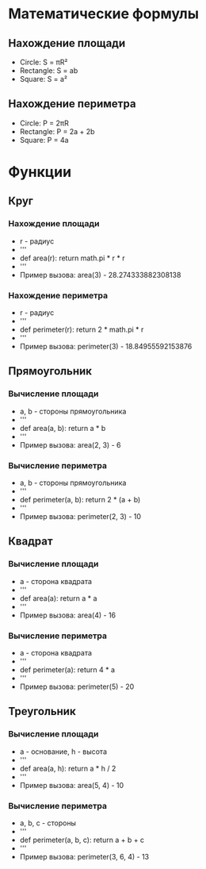 # Математические формулы
## Нахождение площади
- Circle: S = πR²
- Rectangle: S = ab
- Square: S = a²

## Нахождение периметра
- Circle: P = 2πR
- Rectangle: P = 2a + 2b
- Square: P = 4a

# Функции
## Круг
### Нахождение площади
- r - радиус
- '''
- def area(r):
        return math.pi * r * r
- '''
- Пример вызова: area(3) - 28.274333882308138
### Нахождение периметра
- r - радиус
- '''
- def perimeter(r):
        return 2 * math.pi * r
- '''
- Пример вызова: perimeter(3) - 18.84955592153876
## Прямоугольник
### Вычисление площади
- a, b - стороны прямоугольника
- '''
- def area(a, b):
        return a * b
- '''
- Пример вызова: area(2, 3) - 6
### Вычисление периметра
- a, b - стороны прямоугольника
- '''
- def perimeter(a, b):
        return 2 * (a + b)
- '''
- Пример вызова: perimeter(2, 3) - 10
## Квадрат
### Вычисление площади
- a - сторона квадрата
- '''
- def area(a):
        return a * a
- '''
- Пример вызова: area(4) - 16
### Вычисление периметра
- a - сторона квадрата
- '''
- def perimeter(a):
    return 4 * a
- '''
- Пример вызова: perimeter(5) - 20
## Треугольник
### Вычисление площади
- a - основание, h - высота
- '''
- def area(a, h):
        return a * h / 2
- '''
- Пример вызова: area(5, 4) - 10
### Вычисление периметра
- a, b, c - стороны 
- '''
- def perimeter(a, b, c):
        return a + b + c
- '''
- Пример вызова: perimeter(3, 6, 4) - 13
